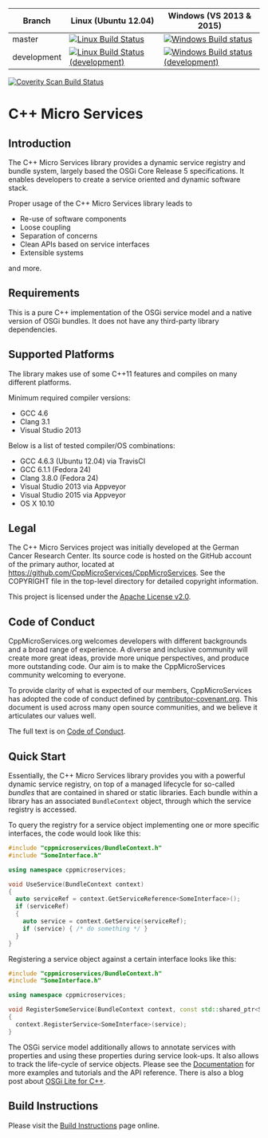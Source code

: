 Branch | Linux (Ubuntu 12.04) | Windows (VS 2013 & 2015)
-------|----------------------|-------------------------
master | [![Linux Build Status](https://img.shields.io/travis/CppMicroServices/CppMicroServices/master.svg?style=flat-square&label=Linux)](http://travis-ci.org/CppMicroServices/CppMicroServices) | [![Windows Build status](https://img.shields.io/appveyor/ci/cppmicroservices/cppmicroservices/master.svg?style=flat-square&label=Windows)](https://ci.appveyor.com/project/cppmicroservices/cppmicroservices/branch/master)
development | [![Linux Build Status (development)](https://img.shields.io/travis/CppMicroServices/CppMicroServices/development.svg?style=flat-square&label=Linux)](https://travis-ci.org/CppMicroService/CppMicroServices) | [![Windows Build status (development)](https://img.shields.io/appveyor/ci/cppmicroservices/cppmicroservices/development.svg?style=flat-square&label=Windows)](https://ci.appveyor.com/project/cppmicroservices/cppmicroservices/branch/development)

[![Coverity Scan Build Status](https://img.shields.io/coverity/scan/1329.svg?style=flat-square)](https://scan.coverity.com/projects/1329)

C++ Micro Services
==================

Introduction
------------

The C++ Micro Services library provides a dynamic service registry and bundle system,
largely based the OSGi Core Release 5 specifications. It enables developers to create
a service oriented and dynamic software stack.

Proper usage of the C++ Micro Services library leads to

  - Re-use of software components
  - Loose coupling
  - Separation of concerns
  - Clean APIs based on service interfaces
  - Extensible systems

and more.

Requirements
------------

This is a pure C++ implementation of the OSGi service model and a native version of
OSGi bundles. It does not have any third-party library dependencies.

Supported Platforms
-------------------

The library makes use of some C++11 features and compiles on many different platforms.

Minimum required compiler versions:

  - GCC 4.6
  - Clang 3.1
  - Visual Studio 2013

Below is a list of tested compiler/OS combinations:

  - GCC 4.6.3 (Ubuntu 12.04) via TravisCI
  - GCC 6.1.1 (Fedora 24)
  - Clang 3.8.0 (Fedora 24)
  - Visual Studio 2013 via Appveyor
  - Visual Studio 2015 via Appveyor
  - OS X 10.10

Legal
-----

The C++ Micro Services project was initially developed at the German Cancer Research Center.
Its source code is hosted on the GitHub account of the primary author, located at
https://github.com/CppMicroServices/CppMicroServices. See the COPYRIGHT file in the top-level
directory for detailed copyright information.

This project is licensed under the [Apache License v2.0][apache_license].

Code of Conduct
---------------

CppMicroServices.org welcomes developers with different backgrounds and a broad range of 
experience. A diverse and inclusive community will create more great ideas, provide more unique 
perspectives, and produce more outstanding code. Our aim is to make the CppMicroServices community 
welcoming to everyone.

To provide clarity of what is expected of our members, CppMicroServices has adopted the code 
of conduct defined by [contributor-covenant.org][contributor-covenant.org]. This document is used
across many open source communities, and we believe it articulates our values well. 

The full text is on [Code of Conduct](./CodeOfConduct.md).

Quick Start
-----------

Essentially, the C++ Micro Services library provides you with a powerful dynamic service registry,
on top of a managed lifecycle for so-called *bundles* that are contained in shared or static libraries.
Each bundle within a library has an associated `BundleContext` object, through which the service
registry is accessed.

To query the registry for a service object implementing one or more specific interfaces, the code
would look like this:

```cpp
#include "cppmicroservices/BundleContext.h"
#include "SomeInterface.h"

using namespace cppmicroservices;

void UseService(BundleContext context)
{
  auto serviceRef = context.GetServiceReference<SomeInterface>();
  if (serviceRef)
  {
    auto service = context.GetService(serviceRef);
    if (service) { /* do something */ }
  }
}
```

Registering a service object against a certain interface looks like this:

```cpp
#include "cppmicroservices/BundleContext.h"
#include "SomeInterface.h"

using namespace cppmicroservices;

void RegisterSomeService(BundleContext context, const std::shared_ptr<SomeInterface>& service)
{
  context.RegisterService<SomeInterface>(service);
}
```

The OSGi service model additionally allows to annotate services with properties and using these
properties during service look-ups. It also allows to track the life-cycle of service objects.
Please see the [Documentation](http://cppmicroservices.org/doc_latest/index.html) for more
examples and tutorials and the API reference. There is also a blog post about
[OSGi Lite for C++](http://blog.cppmicroservices.org/2012/04/15/osgi-lite-for-c++).

Build Instructions
------------------

Please visit the [Build Instructions][bi_master] page online.

[bi_master]: http://cppmicroservices.org/doc_latest/BuildInstructions.html
[apache_license]: http://www.apache.org/licenses/LICENSE-2.0
[contributor-covenant.org]: http://contributor-covenant.org
[code_of_conduct]: http://www.github.org/CppMicroServices/CppMicroServices/CodeOfConduct.md
